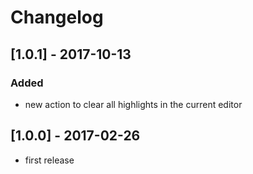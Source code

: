 # Changelog

## [1.0.1] - 2017-10-13
### Added
- new action to clear all highlights in the current editor

## [1.0.0] - 2017-02-26
- first release
